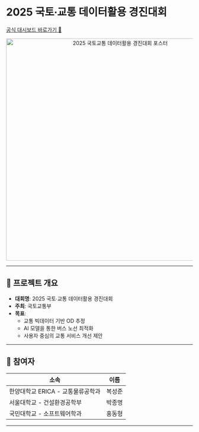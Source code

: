 # 2025 국토∙교통 데이터활용 경진대회

[공식 대시보드 바로가기 🔗](https://www.bigdata-transportation.kr/pageant/dashboard/CMPE_000000000020041)
<p align="center">
  <img src="getImage.jpg" alt="2025 국토교통 데이터활용 경진대회 포스터" width="600"/>
</p>

---

## 🎯 프로젝트 개요

- **대회명**: 2025 국토∙교통 데이터활용 경진대회
- **주최**: 국토교통부
- **목표**:  
  - 교통 빅데이터 기반 OD 추정
  - AI 모델을 통한 버스 노선 최적화
  - 사용자 중심의 교통 서비스 개선 제안

---

## 👥 참여자

| 소속 | 이름 |
|------|------|
| 한양대학교 ERICA - 교통물류공학과 | 복성준 |
| 서울대학교 - 건설환경공학부 | 박종명 |
| 국민대학교 - 소프트웨어학과 | 홍동형 |

---
